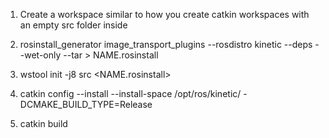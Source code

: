 1. Create a workspace similar to how you create catkin workspaces with an empty src folder inside 

2. rosinstall_generator image_transport_plugins --rosdistro kinetic --deps --wet-only --tar > NAME.rosinstall

3. wstool init -j8 src <NAME.rosinstall>

4. catkin config --install --install-space /opt/ros/kinetic/ -DCMAKE_BUILD_TYPE=Release

5. catkin build
